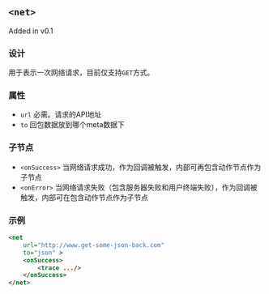 ## `<net>`

Added in v0.1

### 设计

用于表示一次网络请求，目前仅支持`GET`方式。

### 属性

- `url` 必需。请求的API地址
- `to` 回包数据放到哪个meta数据下

### 子节点

- `<onSuccess>` 当网络请求成功，作为回调被触发，内部可再包含动作节点作为子节点
- `<onError>` 当网络请求失败（包含服务器失败和用户终端失败），作为回调被触发，内部可在包含动作节点作为子节点

### 示例

```xml
<net
    url="http://www.get-some-json-back.com"
    to="json" >
    <onSuccess>
        <trace .../>
    </onSuccess>
</net>
```
